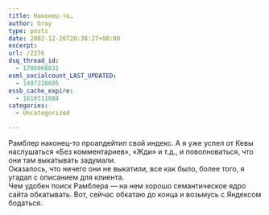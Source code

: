 ```yaml
---
title: Наконец-то…
author: Gray
type: posts
date: 2002-12-26T20:38:27+00:00
excerpt:
url: /2276
dsq_thread_id:
  - 1706068831
esml_socialcount_LAST_UPDATED:
  - 1497228605
essb_cache_expire:
  - 1616511884
categories:
  - Uncategorized

---
```








Рамблер наконец-то проапдейтил свой индекс. А я уже успел от Кевы наслушаться &#171;Без комментариев&#187;, &#171;Жди&#187; и т.д., и поволноваться, что они там выкатывать задумали.  
Оказалось, что ничего они не выкатили, все как было, более того, я угадал с описанием для клиента.  
Чем удобен поиск Рамблера &#8212; на нем хорошо семантическое ядро сайта обкатывать. Вот, сейчас обкатаю до конца и возьмусь с Яндексом бодаться.